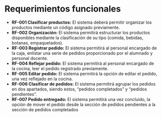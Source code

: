 # Requerimientos funcionales
- **RF-001 Clasificar productos:** El sistema deberá permitir organizar los productos mediante un código asignado previamente.
- **RF-002 Organización:** El sistema permitirá estructurar los productos disponibles mediante la clasificación de su tipo (comida, bebidas, botanas, empaquetados). 
- **RF-003 Registrar pedido:** El sistema permitirá al personal encargado de la caja, enlistar una serie de pedidos proporcionado por el alumnado y personal docente. 
- **RF-004 Reflejar pedido:** El sistema permitirá al personal encargado de la cocina, leer el pedido registrado previamente.  
- **RF-005 Editar pedido:** El sistema permitirá la opción de editar el pedido, una vez reflejado en la cocina. 
- **RF-006 Clasificar de pedidos:** El sistema permitirá agrupar los pedidos en dos apartados, siendo estos, “pedidos completados” y “pedidos pendientes”. 
- **RF-007 Pedido entregado:** El sistema permitirá una vez concluido, la opción de mover el pedido desde la sección de pedidos pendientes a la sección de pedidos completados
